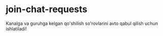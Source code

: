 # join-chat-requests
Kanalga va guruhga kelgan qo'shilish so'rovlarini avto qabul qilish uchun ishlatiladi!

